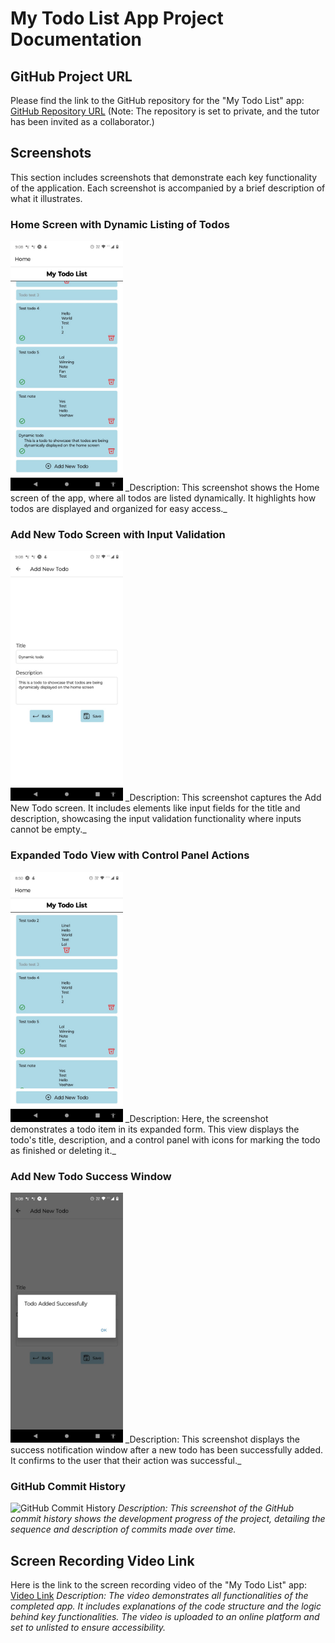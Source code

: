 # My Todo List App Project Documentation

## GitHub Project URL
Please find the link to the GitHub repository for the "My Todo List" app:
[GitHub Repository URL](#)
(Note: The repository is set to private, and the tutor has been invited as a collaborator.)

## Screenshots
This section includes screenshots that demonstrate each key functionality of the application. Each screenshot is accompanied by a brief description of what it illustrates.

### Home Screen with Dynamic Listing of Todos
<img src="https://github.com/CameronFrancis/3701ICT-Mobile-Application-Development-/blob/main/images/todolistfinal%20-%20homescreen%20dynamic%20todo.jfif" height="400px" alt="Dynamic List of Todos">
_Description: This screenshot shows the Home screen of the app, where all todos are listed dynamically. It highlights how todos are displayed and organized for easy access._

### Add New Todo Screen with Input Validation
<img src="https://github.com/CameronFrancis/3701ICT-Mobile-Application-Development-/blob/main/images/todolistfinal%20-%20add%20new%20todo.jfif" height="400px" alt="Add New Todo">
_Description: This screenshot captures the Add New Todo screen. It includes elements like input fields for the title and description, showcasing the input validation functionality where inputs cannot be empty._

### Expanded Todo View with Control Panel Actions
<img src="https://github.com/CameronFrancis/3701ICT-Mobile-Application-Development-/blob/main/images/todolistfinal%20-%20homescreen%20expanding%20todo.jfif" height="400px" alt="Expanded Todo View">
_Description: Here, the screenshot demonstrates a todo item in its expanded form. This view displays the todo's title, description, and a control panel with icons for marking the todo as finished or deleting it._

### Add New Todo Success Window
<img src="https://github.com/CameronFrancis/3701ICT-Mobile-Application-Development-/blob/main/images/todolistfinal%20-%20add%20new%20todo%20success%20window.jfif" height="400px" alt="Success Window">
_Description: This screenshot displays the success notification window after a new todo has been successfully added. It confirms to the user that their action was successful._

### GitHub Commit History
![GitHub Commit History](https://example.com/path/to/todolistfinal%20-%20add%20new%20todo%20success%20window.jfif)
_Description: This screenshot of the GitHub commit history shows the development progress of the project, detailing the sequence and description of commits made over time._

## Screen Recording Video Link
Here is the link to the screen recording video of the "My Todo List" app:
[Video Link](#)
_Description: The video demonstrates all functionalities of the completed app. It includes explanations of the code structure and the logic behind key functionalities. The video is uploaded to an online platform and set to unlisted to ensure accessibility._
